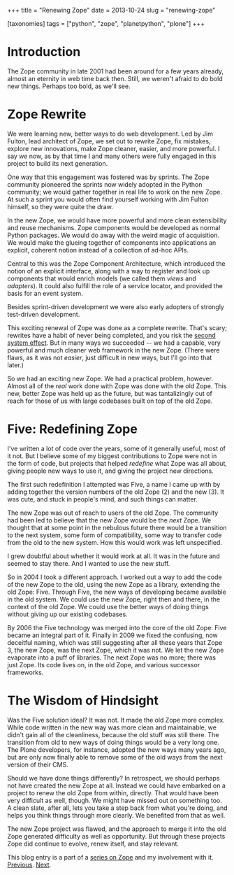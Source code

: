 +++
title = "Renewing Zope"
date = 2013-10-24
slug = "renewing-zope"

[taxonomies]
tags = ["python", "zope", "planetpython", "plone"]
+++

# Introduction

The Zope community in late 2001 had been around for a few years already,
almost an eternity in web time back then. Still, we weren't afraid to do
bold new things. Perhaps too bold, as we'll see.

# Zope Rewrite

We were learning new, better ways to do web development. Led by Jim
Fulton, lead architect of Zope, we set out to rewrite Zope, fix
mistakes, explore new innovations, make Zope cleaner, easier, and more
powerful. I say *we* now, as by that time I and many others were fully
engaged in this project to build its next generation.

One way that this engagement was fostered was by sprints. The Zope
community pioneered the sprints now widely adopted in the Python
community; we would gather together in real life to work on the new
Zope. At such a sprint you would often find yourself working with Jim
Fulton himself, so they were quite the draw.

In the new Zope, we would have more powerful and more clean
extensibility and reuse mechanisms. Zope components would be developed
as normal Python packages. We would do away with the weird magic of
acquisition. We would make the glueing together of components into
applications an explicit, coherent notion instead of a collection of
ad-hoc APIs.

Central to this was the Zope Component Architecture, which introduced
the notion of an explicit interface, along with a way to register and
look up components that would enrich models (we called them *views* and
*adapters*). It could also fulfill the role of a service locator, and
provided the basis for an event system.

Besides sprint-driven development we were also early adopters of
strongly test-driven development.

This exciting renewal of Zope was done as a complete rewrite. That's
scary; rewrites have a habit of never being completed, and you risk the
[second system
effect](https://en.wikipedia.org/wiki/Second-system_effect). But in many
ways we succeeded -- we had a capable, very powerful and much cleaner
web framework in the new Zope. (There were flaws, as it was not
*easier*, just difficult in new ways, but I'll go into that later.)

So we had an exciting new Zope. We had a practical problem, however.
Almost all of the *real* work done with Zope was done with the old Zope.
This new, better Zope was held up as the future, but was tantalizingly
out of reach for those of us with large codebases built on top of the
old Zope.

# Five: Redefining Zope

I've written a lot of code over the years, some of it generally useful,
most of it not. But I believe some of my biggest contributions to Zope
were not in the form of code, but projects that helped *redefine* what
Zope was all about, giving people new ways to use it, and giving the
project new directions.

The first such redefinition I attempted was Five, a name I came up with
by adding together the version numbers of the old Zope (2) and the new
(3). It was cute, and stuck in people's mind, and such things can
matter.

The new Zope was out of reach to users of the old Zope. The community
had been led to believe that the new Zope would be the *next* Zope. We
thought that at some point in the nebulous future there would be a
transition to the next system, some form of compatibility, some way to
transfer code from the old to the new system. How this would work was
left unspecified.

I grew doubtful about whether it would work at all. It was in the future
and seemed to stay there. And I wanted to use the new stuff.

So in 2004 I took a different approach. I worked out a way to add the
code of the new Zope to the old, using the new Zope as a library,
extending the old Zope: Five. Through Five, the new ways of developing
became available in the old system. We could use the new Zope, right
then and there, in the context of the old Zope. We could use the better
ways of doing things without giving up our existing codebases.

By 2006 the Five technology was merged into the core of the old Zope:
Five became an integral part of it. Finally in 2009 we fixed the
confusing, now deceitful naming, which was still suggesting after all
these years that Zope 3, the new Zope, was the next Zope, which it was
not. We let the new Zope evaporate into a puff of libraries. The next
Zope was no more; there was just Zope. Its code lives on, in the old
Zope, and various successor frameworks.

# The Wisdom of Hindsight

Was the Five solution ideal? It was not. It made the old Zope more
complex. While code written in the new way was more clean and
maintainable, we didn't gain all of the cleanliness, because the old
stuff was still there. The transition from old to new ways of doing
things would be a very long one. The Plone developers, for instance,
adopted the new ways many years ago, but are only now finally able to
remove some of the old ways from the next version of their CMS.

Should we have done things differently? In retrospect, we should perhaps
not have created the new Zope at all. Instead we could have embarked on
a project to renew the old Zope from within, directly. That would have
been very difficult as well, though. We might have missed out on
something too. A clean slate, after all, lets you take a step back from
what you're doing, and helps you think things through more clearly. We
benefited from that as well.

The new Zope project was flawed, and the approach to merge it into the
old Zope generated difficulty as well as opportunity. But through these
projects Zope did continue to evolve, renew itself, and stay relevant.

This blog entry is a part of a [series on
Zope](http://blog.startifact.com/posts/my-exit-from-zope.html) and my
involvement with it.
[Previous](http://blog.startifact.com/posts/object-publishing.html).
[Next](http://blog.startifact.com/posts/jim-fulton-zope-architect.html).
